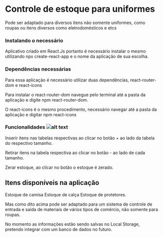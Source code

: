 # Controle de estoque para uniformes

Pode ser adaptado para diversos itens não somente uniformes, como roupas ou itens diversos como eletrodomésticos e etcs 

### Instalando o necessário

Aplicativo criado em React.Js portanto é necessário instalar o mesmo utilizando npx create-react-app e o nome da aplicação de sua escolha.

### Dependências necessárias

Para essa aplicação é necessário utilizar duas dependências, react-router-dom e react-icons

Para instalar o react-router-dom navegue pelo terminal até a pasta da aplicação e digite npm react-router-dom.

O react-icons é o mesmo procedimento, necessário navegar até a pasta da aplicação e digitar npm react-icons

### Funcionalidades ![alt text](path/to/[file](https://st2.depositphotos.com/3591429/7708/i/450/depositphotos_77088397-stock-photo-team-functionality-industry-teamwork-concept.jpg))

Inserir itens nas tabelas respectivas ao clicar no botão + ao lado da tabela do respectivo tamanho.

Retirar itens na tabela respectiva ao clicar no botão - ao lado de cada tamanho.

Zerar estoque, ao clicar no botão o estoque é zerado.

## Itens disponíveis na aplicação

Estoque de camisa
Estoque de calça 
Estoque de protetores.

Mas como dito acima pode ser adaptado para um sistema de controle de entrada e saída de materiais de vários tipos de comércio, não somente para roupas.

No momento as informações estão sendo salvas no Local Storage, pretendo integrar com um banco de dados no futuro.
